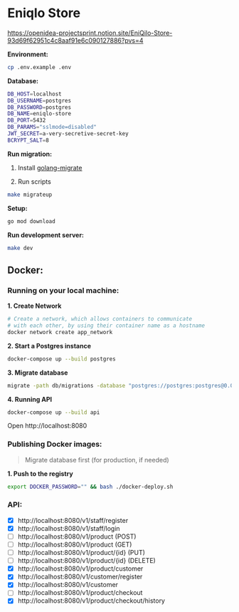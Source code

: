 # Eniqlo Store

https://openidea-projectsprint.notion.site/EniQilo-Store-93d69f62951c4c8aaf91e6c090127886?pvs=4

**Environment:**

```sh
cp .env.example .env
```

**Database:**

```sh
DB_HOST=localhost
DB_USERNAME=postgres
DB_PASSWORD=postgres
DB_NAME=eniqlo-store
DB_PORT=5432
DB_PARAMS="sslmode=disabled"
JWT_SECRET=a-very-secretive-secret-key
BCRYPT_SALT=8
```

**Run migration:**

1. Install [golang-migrate](https://github.com/golang-migrate/migrate/tree/master/cmd/migrate#installation)

2. Run scripts

```sh
make migrateup
```

**Setup:**

```sh
go mod download
```

**Run development server:**

```sh
make dev
```

## Docker:

### Running on your local machine:

**1. Create Network**

```sh
# Create a network, which allows containers to communicate
# with each other, by using their container name as a hostname
docker network create app_network
```

**2. Start a Postgres instance**

```sh
docker-compose up --build postgres
```

**3. Migrate database**

```sh
migrate -path db/migrations -database "postgres://postgres:postgres@0.0.0.0:5430/eniqlo-store?sslmode=disable" up
```

**4. Running API**

```sh
docker-compose up --build api
```

Open http://localhost:8080

### Publishing Docker images:

> Migrate database first (for production, if needed)

**1. Push to the registry**

```sh
export DOCKER_PASSWORD="" && bash ./docker-deploy.sh
```

### API:

- [x] http://localhost:8080/v1/staff/register
- [x] http://localhost:8080/v1/staff/login
- [ ] http://localhost:8080/v1/product (POST)
- [ ] http://localhost:8080/v1/product (GET)
- [ ] http://localhost:8080/v1/product/{id} (PUT)
- [ ] http://localhost:8080/v1/product/{id} (DELETE)
- [x] http://localhost:8080/v1/product/customer
- [x] http://localhost:8080/v1/customer/register
- [x] http://localhost:8080/v1/customer
- [ ] http://localhost:8080/v1/product/checkout
- [x] http://localhost:8080/v1/product/checkout/history

